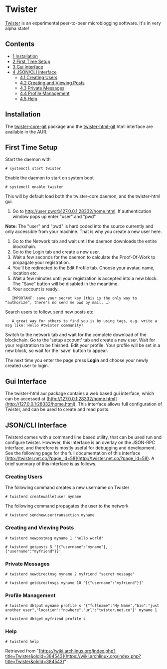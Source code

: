 # Twister

[Twister](http://twister.net.co/) is an experimental peer-to-peer microblogging software. It's in very alpha state!

## Contents

*   [1 Installation](#Installation)
*   [2 First Time Setup](#First_Time_Setup)
*   [3 Gui Interface](#Gui_Interface)
*   [4 JSON/CLI Interface](#JSON.2FCLI_Interface)
    *   [4.1 Creating Users](#Creating_Users)
    *   [4.2 Creating and Viewing Posts](#Creating_and_Viewing_Posts)
    *   [4.3 Private Messages](#Private_Messages)
    *   [4.4 Profile Management](#Profile_Management)
    *   [4.5 Help](#Help)

## Installation

The [twister-core-git](https://aur.archlinux.org/packages/twister-core-git/) package and the [twister-html-git](https://aur.archlinux.org/packages/twister-html-git/) html interface are available in the AUR.

## First Time Setup

Start the daemon with

```
# systemctl start twister

```

Enable the daemon to start on system boot

```
# systemctl enable twister

```

This will by default load both the twister-core daemon, and the twister-html gui.

1.  Go to [http://user:pwd@127.0.0.1:28332/home.html](http://user:pwd@127.0.0.1:28332/home.html). If authentication window pops up enter "user" and "pwd"

**Note:** The "user" and "pwd" is hard coded into the source currently and only accessible from your machine. That is why you create a new user here.

1.  Go to the Network tab and wait until the daemon downloads the entire blockchain.
2.  Go to the Login tab and create a new user.
3.  Wait a few seconds for the daemon to calculate the Proof-Of-Work to propagate your registration.
4.  You’ll be redirected to the Edit Profile tab. Choose your avatar, name, location etc.
5.  Wait a few minutes until your registration is accepted into a new block. The “Save” button will be disabled in the meantime.
6.  Your account is ready.

```
   IMPORTANT: save your secret key (this is the only way to “authorize”, there's no send me pwd by mail, …)

```

Search users to follow, send new posts etc.

```
   A great way for others to find you is by using tags, e.g. write a msg like: Hello #twister community!

```

Switch to the network tab and wait for the complete download of the blockchain. Go to the 'setup account' tab and create a new user. Wait for your registration to be finished. Edit your profile. Your profile will be set in a new block, so wait for the 'save' button to appear.

The next time you enter the page press **Login** and choose your newly created user to login.

## Gui Interface

The twister-html aur package contains a web based gui interface, which can be accessed at [http://127.0.0.1:28332/home.html](http://127.0.0.1:28332/home.html). This interface allows full configuration of Twister, and can be used to create and read posts.

## JSON/CLI Interface

Twisterd comes with a command line based utility, that can be used run and configure twister. However, this interface is an overlay on the JSON-RPC interface, and therefore is mostly useful for debugging and development. See the following page for the full documentation of this interface [http://twister.net.co/?page_id=58](http://twister.net.co/?page_id=58). A brief summary of this interface is as follows.

### Creating Users

The following command creates a new username on Twister

```
# twisterd createwalletuser myname

```

The following command propagates the user to the network

```
# twisterd sendnewusertransaction myname

```

### Creating and Viewing Posts

```
# twisterd newpostmsg myname 1 "hello world"

```

```
# twisterd getposts 5 '[{"username":"myname"},{"username":"myfriend"}]'

```

### Private Messages

```
# twisterd newdirectmsg myname 2 myfriend "secret message"

```

```
# twisterd getdirectmsgs myname 10 '[{"username":"myfriend"}]'

```

### Profile Management

```
# twisterd dhtput myname profile s '{"fullname":"My Name","bio":"just another user","location":"nowhere","url":"twister.net.co"}' myname 1

```

```
# twisterd dhtget myfriend profile s

```

### Help

```
# twisterd help

```

Retrieved from "[https://wiki.archlinux.org/index.php?title=Twister&oldid=384543](https://wiki.archlinux.org/index.php?title=Twister&oldid=384543)"